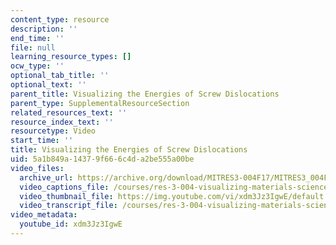 ```yaml
---
content_type: resource
description: ''
end_time: ''
file: null
learning_resource_types: []
ocw_type: ''
optional_tab_title: ''
optional_text: ''
parent_title: Visualizing the Energies of Screw Dislocations
parent_type: SupplementalResourceSection
related_resources_text: ''
resource_index_text: ''
resourcetype: Video
start_time: ''
title: Visualizing the Energies of Screw Dislocations
uid: 5a1b849a-1437-9f66-6c4d-a2be555a00be
video_files:
  archive_url: https://archive.org/download/MITRES3-004F17/MITRES3_004F17_2017_reddy_300k.mp4
  video_captions_file: /courses/res-3-004-visualizing-materials-science-fall-2017/0500f114b31558fc87ab1498df0f702f_xdm3Jz3IgwE.vtt
  video_thumbnail_file: https://img.youtube.com/vi/xdm3Jz3IgwE/default.jpg
  video_transcript_file: /courses/res-3-004-visualizing-materials-science-fall-2017/35758256b9f5597ad3120d2ca1db8299_xdm3Jz3IgwE.pdf
video_metadata:
  youtube_id: xdm3Jz3IgwE
---
```

